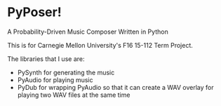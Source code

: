 # PyPoser!

A Probability-Driven Music Composer Written in Python

This is for Carnegie Mellon University's F16 15-112 Term Project.

The libraries that I use are: 
- PySynth for generating the music
- PyAudio for playing music
- PyDub for wrapping PyAudio so that it can create a WAV overlay for playing two WAV files at the same time
